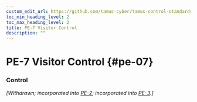 ```yaml
---
custom_edit_url: https://github.com/tamus-cyber/tamus-control-standards/tree/main/content/tamus.edu/TAMUS_profile.yaml
toc_min_heading_level: 2
toc_max_heading_level: 2
title: PE-7 Visitor Control
description: ""
---
```


# PE-7 Visitor Control {#pe-07}

### Control

<em>[Withdrawn; incorporated into [PE-2](/catalog/pe/pe-02); incorporated into [PE-3](/catalog/pe/pe-03).]</em>

